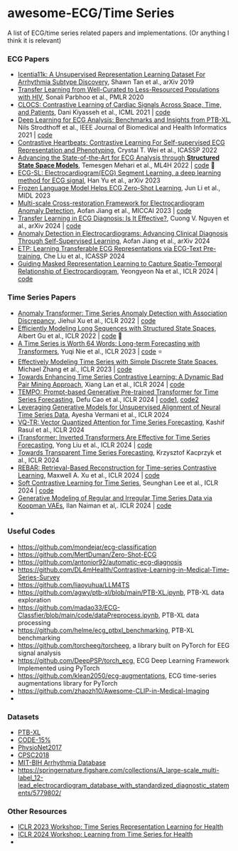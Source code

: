 # awesome-ECG/Time Series
A list of ECG/time series related papers and implementations. (Or anything I think it is relevant)

### ECG Papers

- [Icentia11k: A Unsupervised Representation Learning Dataset For Arrhythmia Subtype Discovery](https://arxiv.org/abs/1910.09570), Shawn Tan et al., arXiv 2019
- [Transfer Learning from Well-Curated to Less-Resourced Populations with HIV](http://proceedings.mlr.press/v126/parbhoo20a/parbhoo20a.pdf), Sonali Parbhoo et al., PMLR 2020
- [CLOCS: Contrastive Learning of Cardiac Signals Across Space, Time, and Patients](https://arxiv.org/abs/2005.13249), Dani Kiyasseh et al., ICML 2021 | [code](https://github.com/danikiyasseh/CLOCS)
- [Deep Learning for ECG Analysis: Benchmarks and Insights from PTB-XL](https://ieeexplore.ieee.org/document/9190034), Nils Strodthoff et al., IEEE Journal of Biomedical and Health Informatics 2021 | [code](https://github.com/helme/ecg_ptbxl_benchmarking)
- [Contrastive Heartbeats: Contrastive Learning For Self-supervised ECG Representation and Phenotyping](https://ieeexplore.ieee.org/document/9746887/), Crystal T. Wei et al., ICASSP 2022
- [Advancing the State-of-the-Art for ECG Analysis through **Structured State Space Models**](https://arxiv.org/abs/2211.07579), Temesgen Mehari et al., ML4H 2022 | [code](https://github.com/tmehari/ssm_ecg) :star2:
- [ECG-SL: Electrocardiogram(ECG) Segment Learning, a deep learning method for ECG signal](https://arxiv.org/abs/2310.00818), Han Yu et al., arXiv 2023
- [Frozen Language Model Helps ECG Zero-Shot Learning](https://arxiv.org/abs/2303.12311), Jun Li et al., MIDL 2023
- [Multi-scale Cross-restoration Framework for Electrocardiogram Anomaly Detection](https://arxiv.org/abs/2308.01639), Aofan Jiang et al., MICCAI 2023 | [code](https://github.com/MediaBrain-SJTU/ECGAD)
- [Transfer Learning in ECG Diagnosis: Is It Effective?](https://arxiv.org/abs/2402.02021), Cuong V. Nguyen et al., arXiv 2024 | [code](https://github.com/cuongvng/transfer-learning-ecg-diagnosis)
- [Anomaly Detection in Electrocardiograms: Advancing Clinical Diagnosis Through Self-Supervised Learning](https://arxiv.org/abs/2404.04935), Aofan Jiang et al., arXiv 2024
- [ETP: Learning Transferable ECG Representations via ECG-Text Pre-training](https://arxiv.org/abs/2309.07145), Che Liu et al., ICASSP 2024
- [Guiding Masked Representation Learning to Capture Spatio-Temporal Relationship of Electrocardiogram](https://arxiv.org/abs/2402.09450), Yeongyeon Na et al., ICLR 2024 | [code](https://github.com/bakqui/ST-MEM)

### Time Series Papers

- [Anomaly Transformer: Time Series Anomaly Detection with Association Discrepancy](https://arxiv.org/abs/2110.02642), Jiehui Xu et al., ICLR 2022 | [code](https://github.com/thuml/Anomaly-Transformer)
- [Efficiently Modeling Long Sequences with Structured State Spaces](https://arxiv.org/abs/2111.00396), Albert Gu et al., ICLR 2022 | [code](https://github.com/state-spaces/s4) :star2:
- [A Time Series is Worth 64 Words: Long-term Forecasting with Transformers](https://arxiv.org/abs/2211.14730), Yuqi Nie et al., ICLR 2023 | [code](https://github.com/yuqinie98/PatchTST) :star:
- [Effectively Modeling Time Series with Simple Discrete State Spaces](https://arxiv.org/abs/2303.09489), Michael Zhang et al., ICLR 2023 | [code](https://github.com/HazyResearch/spacetime) 
- [Towards Enhancing Time Series Contrastive Learning: A Dynamic Bad Pair Mining Approach](https://arxiv.org/abs/2302.03357), Xiang Lan et al., ICLR 2024 | [code](https://github.com/lanxiang1017/DynamicBadPairMining_ICLR24)
- [TEMPO: Prompt-based Generative Pre-trained Transformer for Time Series Forecasting](https://arxiv.org/abs/2310.04948), Defu Cao et al., ICLR 2024 | [code1](https://github.com/dc-research/tempo), [code2](https://github.com/liaoyuhua/tempo-pytorch)
- [Leveraging Generative Models for Unsupervised Alignment of Neural Time Series Data](https://openreview.net/forum?id=9zhHVyLY4K), Ayesha Vermani et al., ICLR 2024
- [VQ-TR: Vector Quantized Attention for Time Series Forecasting](https://openreview.net/forum?id=RMnJxnLwGak), Kashif Rasul et al., ICLR 2024
- [iTransformer: Inverted Transformers Are Effective for Time Series Forecasting](https://arxiv.org/abs/2310.06625), Yong Liu et al., ICLR 2024 | [code](https://github.com/thuml/iTransformer)
- [Towards Transparent Time Series Forecasting](https://openreview.net/forum?id=TYXtXLYHpR), Krzysztof Kacprzyk et al., ICLR 2024
- [REBAR: Retrieval-Based Reconstruction for Time-series Contrastive Learning](https://arxiv.org/abs/2311.00519), Maxwell A. Xu et al., ICLR 2024 | [code](https://github.com/maxxu05/rebar)
- [Soft Contrastive Learning for Time Series](https://arxiv.org/abs/2312.16424), Seunghan Lee et al., ICLR 2024 | [code](https://github.com/seunghan96/softclt)
- [Generative Modeling of Regular and Irregular Time Series Data via Koopman VAEs](https://arxiv.org/abs/2310.02619), Ilan Naiman et al,. ICLR 2024 | [code](https://github.com/azencot-group/kovae)
- 



### Useful Codes
- https://github.com/mondejar/ecg-classification
- https://github.com/MertDuman/Zero-Shot-ECG
- https://github.com/antonior92/automatic-ecg-diagnosis
- https://github.com/DL4mHealth/Contrastive-Learning-in-Medical-Time-Series-Survey
- https://github.com/liaoyuhua/LLM4TS
- https://github.com/agwy/ptb-xl/blob/main/PTB-XL.ipynb, PTB-XL data exploration
- https://github.com/madao33/ECG-Classfier/blob/main/code/dataPreprocess.ipynb, PTB-XL data processing
- https://github.com/helme/ecg_ptbxl_benchmarking, PTB-XL benchmarking
- https://github.com/torcheeg/torcheeg, a library built on PyTorch for EEG signal analysis
- https://github.com/DeepPSP/torch_ecg, ECG Deep Learning Framework Implemented using PyTorch
- https://github.com/klean2050/ecg-augmentations, ECG time-series augmentations library for PyTorch
- https://github.com/zhaozh10/Awesome-CLIP-in-Medical-Imaging
- 

### Datasets
- [PTB-XL](https://physionet.org/content/ptb-xl/1.0.3/)
- [CODE-15%](https://zenodo.org/records/4916206)
- [PhysioNet2017](https://physionet.org/content/challenge-2017/1.0.0/)
- [CPSC2018](http://2018.icbeb.org/Challenge.html)
- [MIT-BIH Arrhythmia Database](https://physionet.org/content/mitdb/1.0.0/)
- https://springernature.figshare.com/collections/A_large-scale_multi-label_12-lead_electrocardiogram_database_with_standardized_diagnostic_statements/5779802/

### Other Resources
- [ICLR 2023 Workshop: Time Series Representation Learning for Health](https://iclr.cc/virtual/2023/workshop/12832)
- [ICLR 2024 Workshop: Learning from Time Series for Health](https://timeseriesforhealth.github.io/)
- 
